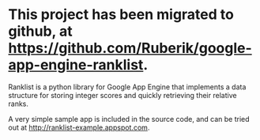 # This project has been migrated to github, at https://github.com/Ruberik/google-app-engine-ranklist. #

Ranklist is a python library for Google App Engine that implements a
data structure for storing integer scores and quickly retrieving their
relative ranks.

A very simple sample app is included in the source code, and can be tried out at http://ranklist-example.appspot.com.